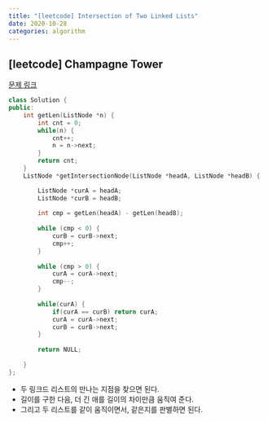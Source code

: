 ```yaml
---
title: "[leetcode] Intersection of Two Linked Lists"
date: 2020-10-28
categories: algorithm
---
```

## [leetcode] Champagne Tower
[문제 링크](https://leetcode.com/problems/intersection-of-two-linked-lists/)

```c++
class Solution {
public:
    int getLen(ListNode *n) {
        int cnt = 0;
        while(n) {
            cnt++;
            n = n->next;
        }
        return cnt;
    }
    ListNode *getIntersectionNode(ListNode *headA, ListNode *headB) {

        ListNode *curA = headA;
        ListNode *curB = headB;
        
        int cmp = getLen(headA) - getLen(headB);
        
        while (cmp < 0) {
            curB = curB->next;
            cmp++;
        }
        
        while (cmp > 0) {
            curA = curA->next;
            cmp--;
        }
        
        while(curA) {
            if(curA == curB) return curA;
            curA = curA->next;
            curB = curB->next;
        }
        
        return NULL;
        
    }
};
```
- 두 링크드 리스트의 만나는 지점을 찾으면 된다.
- 길이를 구한 다음, 더 긴 애를 길이의 차이만큼 움직여 준다.
- 그리고 두 리스트를 같이 움직이면서, 같은지를 판별하면 된다.